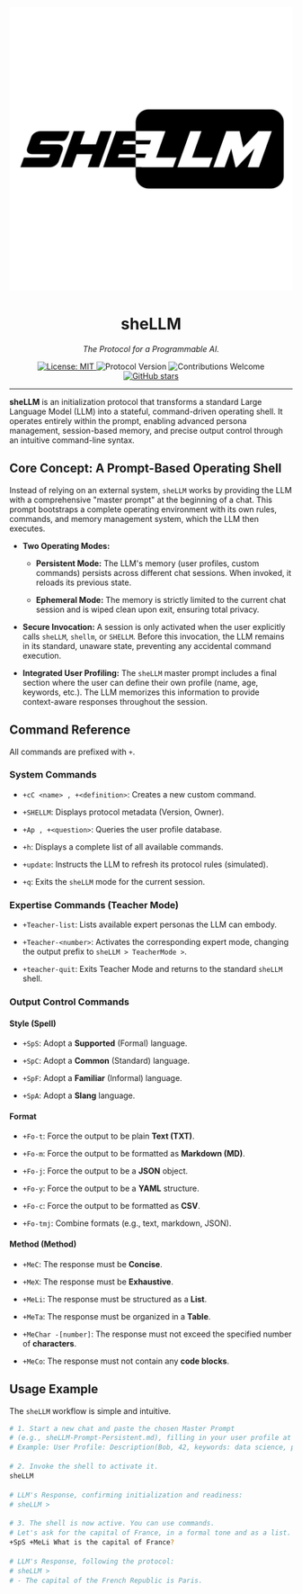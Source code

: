 <!-- Logo -->
<p align="center">
<img src="./assets/sheLLM.png" alt="sheLL-M Logo" width="700"/>
</p>

<h1 align="center">sheLLM</h1>
<p align="center"><i>The Protocol for a Programmable AI.</i></p>

<p align="center">
<!-- License Badge -->
<a href="https://github.com/Noenr/sheLLM/blob/main/LICENSE">
<img src="https://img.shields.io/badge/License-MIT-blue.svg" alt="License: MIT">
</a>
<!-- Protocol Version Badge -->
<img src="https://img.shields.io/badge/Protocol-v8.3-informational.svg" alt="Protocol Version">
<!-- Contributions Welcome Badge -->
<img src="https://img.shields.io/badge/Contributions-Welcome-brightgreen.svg" alt="Contributions Welcome">
<!-- GitHub Stars Badge -->
<a href="https://github.com/Noenr/sheLLM/stargazers">
<img src="https://img.shields.io/github/stars/Noenr/sheLLM?style=social" alt="GitHub stars">
</a>
</p>

---

**sheLLM** is an initialization protocol that transforms a standard Large Language Model (LLM) into a stateful, command-driven operating shell. It operates entirely within the prompt, enabling advanced persona management, session-based memory, and precise output control through an intuitive command-line syntax.

## Core Concept: A Prompt-Based Operating Shell

Instead of relying on an external system, `sheLLM` works by providing the LLM with a comprehensive "master prompt" at the beginning of a chat. This prompt bootstraps a complete operating environment with its own rules, commands, and memory management system, which the LLM then executes.

* **Two Operating Modes:**

  * **Persistent Mode:** The LLM's memory (user profiles, custom commands) persists across different chat sessions. When invoked, it reloads its previous state.

  * **Ephemeral Mode:** The memory is strictly limited to the current chat session and is wiped clean upon exit, ensuring total privacy.

* **Secure Invocation:** A session is only activated when the user explicitly calls `sheLLM`, `shellm`, or `SHELLM`. Before this invocation, the LLM remains in its standard, unaware state, preventing any accidental command execution.

* **Integrated User Profiling:** The `sheLLM` master prompt includes a final section where the user can define their own profile (name, age, keywords, etc.). The LLM memorizes this information to provide context-aware responses throughout the session.

## Command Reference

All commands are prefixed with `+`.

### System Commands

* `+cC <name> , +<definition>`: Creates a new custom command.

* `+SHELLM`: Displays protocol metadata (Version, Owner).

* `+Ap , +<question>`: Queries the user profile database.

* `+h`: Displays a complete list of all available commands.

* `+update`: Instructs the LLM to refresh its protocol rules (simulated).

* `+q`: Exits the `sheLLM` mode for the current session.

### Expertise Commands (Teacher Mode)

* `+Teacher-list`: Lists available expert personas the LLM can embody.

* `+Teacher-<number>`: Activates the corresponding expert mode, changing the output prefix to `sheLLM > TeacherMode >`.

* `+teacher-quit`: Exits Teacher Mode and returns to the standard `sheLLM` shell.

### Output Control Commands

#### Style (Spell)

* `+SpS`: Adopt a **Supported** (Formal) language.

* `+SpC`: Adopt a **Common** (Standard) language.

* `+SpF`: Adopt a **Familiar** (Informal) language.

* `+SpA`: Adopt a **Slang** language.

#### Format

* `+Fo-t`: Force the output to be plain **Text (TXT)**.

* `+Fo-m`: Force the output to be formatted as **Markdown (MD)**.

* `+Fo-j`: Force the output to be a **JSON** object.

* `+Fo-y`: Force the output to be a **YAML** structure.

* `+Fo-c`: Force the output to be formatted as **CSV**.

* `+Fo-tmj`: Combine formats (e.g., text, markdown, JSON).

#### Method (Method)

* `+MeC`: The response must be **Concise**.

* `+MeX`: The response must be **Exhaustive**.

* `+MeLi`: The response must be structured as a **List**.

* `+MeTa`: The response must be organized in a **Table**.

* `+MeChar -[number]`: The response must not exceed the specified number of **characters**.

* `+MeCo`: The response must not contain any **code blocks**.

## Usage Example

The `sheLLM` workflow is simple and intuitive.

```bash
# 1. Start a new chat and paste the chosen Master Prompt 
# (e.g., sheLLM-Prompt-Persistent.md), filling in your user profile at the end.
# Example: User Profile: Description(Bob, 42, keywords: data science, python)

# 2. Invoke the shell to activate it.
sheLLM

# LLM's Response, confirming initialization and readiness:
# sheLLM >

# 3. The shell is now active. You can use commands.
# Let's ask for the capital of France, in a formal tone and as a list.
+SpS +MeLi What is the capital of France?

# LLM's Response, following the protocol:
# sheLLM > 
# - The capital of the French Republic is Paris.
